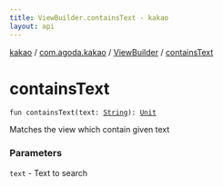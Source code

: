 ```yaml
---
title: ViewBuilder.containsText - kakao
layout: api
---
```


<div class='api-docs-breadcrumbs'><a href="../../index.html">kakao</a> / <a href="../index.html">com.agoda.kakao</a> / <a href="index.html">ViewBuilder</a> / <a href=".">containsText</a></div>

# containsText

<div class="signature"><code><span class="keyword">fun </span><span class="identifier">containsText</span><span class="symbol">(</span><span class="parameterName" id="com.agoda.kakao.ViewBuilder$containsText(kotlin.String)/text">text</span><span class="symbol">:</span>&nbsp;<a href="https://kotlinlang.org/api/latest/jvm/stdlib/kotlin/-string/index.html"><span class="identifier">String</span></a><span class="symbol">)</span><span class="symbol">: </span><a href="https://kotlinlang.org/api/latest/jvm/stdlib/kotlin/-unit/index.html"><span class="identifier">Unit</span></a></code></div>

Matches the view which contain given text

### Parameters

<code>text</code> - Text to search